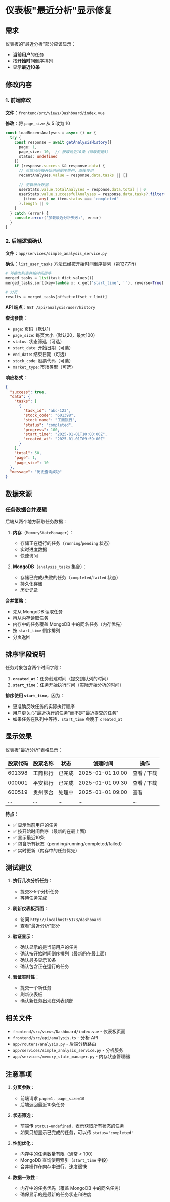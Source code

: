 # 仪表板"最近分析"显示修复

## 需求

仪表板的"最近分析"部分应该显示：
- **当前用户**的任务
- 按**开始时间**倒序排列
- 显示**最近10条**

## 修改内容

### 1. 前端修改

**文件**：`frontend/src/views/Dashboard/index.vue`

**修改**：将 `page_size` 从 5 改为 10

```typescript
const loadRecentAnalyses = async () => {
  try {
    const response = await getAnalysisHistory({
      page: 1,
      page_size: 10,  // 获取最近10条（修改前是5）
      status: undefined
    })
    if (response.success && response.data) {
      // 后端已经按开始时间倒序排列，直接使用
      recentAnalyses.value = response.data.tasks || []
      
      // 更新统计数据
      userStats.value.totalAnalyses = response.data.total || 0
      userStats.value.successfulAnalyses = response.data.tasks?.filter(
        (item: any) => item.status === 'completed'
      ).length || 0
    }
  } catch (error) {
    console.error('加载最近分析失败:', error)
  }
}
```

### 2. 后端逻辑确认

**文件**：`app/services/simple_analysis_service.py`

**确认**：`list_user_tasks` 方法已经按开始时间倒序排列（第1277行）

```python
# 转换为列表并按时间排序
merged_tasks = list(task_dict.values())
merged_tasks.sort(key=lambda x: x.get('start_time', ''), reverse=True)  # ✅ 倒序排列

# 分页
results = merged_tasks[offset:offset + limit]
```

**API 端点**：`GET /api/analysis/user/history`

**查询参数**：
- `page`: 页码（默认1）
- `page_size`: 每页大小（默认20，最大100）
- `status`: 状态筛选（可选）
- `start_date`: 开始日期（可选）
- `end_date`: 结束日期（可选）
- `stock_code`: 股票代码（可选）
- `market_type`: 市场类型（可选）

**响应格式**：
```json
{
  "success": true,
  "data": {
    "tasks": [
      {
        "task_id": "abc-123",
        "stock_code": "601398",
        "stock_name": "工商银行",
        "status": "completed",
        "progress": 100,
        "start_time": "2025-01-01T10:00:00Z",
        "created_at": "2025-01-01T09:59:00Z"
      }
    ],
    "total": 50,
    "page": 1,
    "page_size": 10
  },
  "message": "历史查询成功"
}
```

## 数据来源

### 任务数据合并逻辑

后端从两个地方获取任务数据：

1. **内存**（`MemoryStateManager`）：
   - 存储正在运行的任务（`running`/`pending` 状态）
   - 实时进度数据
   - 快速访问

2. **MongoDB**（`analysis_tasks` 集合）：
   - 存储已完成/失败的任务（`completed`/`failed` 状态）
   - 持久化存储
   - 历史记录

**合并策略**：
- 先从 MongoDB 读取任务
- 再从内存读取任务
- 内存中的任务覆盖 MongoDB 中的同名任务（内存优先）
- 按 `start_time` 倒序排列
- 分页返回

## 排序字段说明

任务对象包含两个时间字段：

1. **`created_at`**：任务创建时间（提交到队列的时间）
2. **`start_time`**：任务开始执行时间（实际开始分析的时间）

**排序使用 `start_time`**，因为：
- 更准确反映任务的实际执行顺序
- 用户更关心"最近执行的任务"而不是"最近提交的任务"
- 如果任务在队列中等待，`start_time` 会晚于 `created_at`

## 显示效果

仪表板"最近分析"表格显示：

| 股票代码 | 股票名称 | 状态 | 创建时间 | 操作 |
|---------|---------|------|---------|------|
| 601398 | 工商银行 | 已完成 | 2025-01-01 10:00 | 查看 / 下载 |
| 000001 | 平安银行 | 已完成 | 2025-01-01 09:30 | 查看 / 下载 |
| 600519 | 贵州茅台 | 处理中 | 2025-01-01 09:00 | 查看 |
| ... | ... | ... | ... | ... |

**特点**：
- ✅ 显示当前用户的任务
- ✅ 按开始时间倒序（最新的在最上面）
- ✅ 显示最近10条
- ✅ 包含所有状态（pending/running/completed/failed）
- ✅ 实时更新（内存中的任务优先）

## 测试建议

1. **执行几次分析任务**：
   - 提交3-5个分析任务
   - 等待任务完成

2. **刷新仪表板页面**：
   - 访问 `http://localhost:5173/dashboard`
   - 查看"最近分析"部分

3. **验证显示**：
   - 确认显示的是当前用户的任务
   - 确认按开始时间倒序排列（最新的在最上面）
   - 确认最多显示10条
   - 确认包含正在运行的任务

4. **验证实时性**：
   - 提交一个新任务
   - 刷新仪表板
   - 确认新任务出现在列表顶部

## 相关文件

- `frontend/src/views/Dashboard/index.vue` - 仪表板页面
- `frontend/src/api/analysis.ts` - 分析 API
- `app/routers/analysis.py` - 后端分析路由
- `app/services/simple_analysis_service.py` - 分析服务
- `app/services/memory_state_manager.py` - 内存状态管理器

## 注意事项

1. **分页参数**：
   - 前端请求 `page=1, page_size=10`
   - 后端返回最近10条任务

2. **状态筛选**：
   - 前端传 `status=undefined`，表示获取所有状态的任务
   - 如果只想显示已完成的任务，可以传 `status='completed'`

3. **性能优化**：
   - 内存中的任务数量有限（通常 < 100）
   - MongoDB 查询使用索引（`start_time` 字段）
   - 合并操作在内存中进行，速度很快

4. **数据一致性**：
   - 内存中的任务优先（覆盖 MongoDB 中的同名任务）
   - 确保显示的是最新的任务状态和进度

